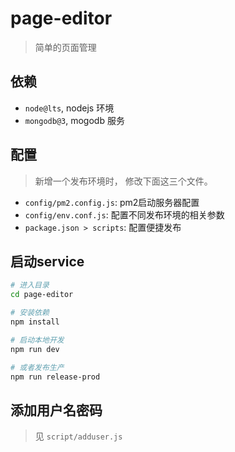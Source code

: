 # page-editor

> 简单的页面管理

## 依赖

- `node@lts`, nodejs 环境
- `mongodb@3`, mogodb 服务

## 配置

> 新增一个发布环境时， 修改下面这三个文件。

- `config/pm2.config.js`: pm2启动服务器配置
- `config/env.conf.js`: 配置不同发布环境的相关参数
- `package.json > scripts`: 配置便捷发布

## 启动service

```sh
# 进入目录
cd page-editor

# 安装依赖
npm install

# 启动本地开发
npm run dev

# 或者发布生产
npm run release-prod
```

## 添加用户名密码

> 见 `script/adduser.js`
